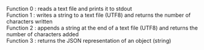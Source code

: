 Function 0 : reads a text file and prints it to stdout  
Function 1 : writes a string to a text file (UTF8) and returns the number of characters written  
Function 2 : appends a string at the end of a text file (UTF8) and returns the number of characters added  
Function 3 : returns the JSON representation of an object (string)  
